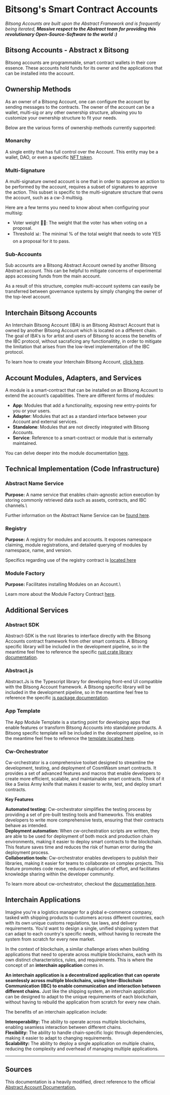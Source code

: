 # Bitsong's Smart Contract Accounts 

*Bitsong Accounts are built upon the Abstract Framework and is frequently being iterated, __Massive respect to the Abstract team for providing this revolutionary Open-Source-Software to the world :)__*



## Bitsong Accounts - Abstract x Bitsong 

Bitsong accounts are programmable, smart contract wallets in their core essence. These accounts hold funds for its owner and the applications that can be installed into the account. 

## Ownership Methods 

 As an owner of a Bitsong Account, one can configure the account by sending messages to the contracts. The owner of the account can be a wallet, multi-sig or any other ownership structure, allowing you to customize your ownership structure to fit your needs. 

 Below are the various forms of ownership methods currently supported:

### Monarchy
A single entity that has full control over the Account. This entity may be a wallet, DAO, or even a specific [NFT token](./guides/nft-owned-account).

### Multi-Signature 
A multi-signature owned account is one that in order to approve an action to be performed by the account, requires a subset of signatures to approve the action. This subset is specific to the multi-signature structure that owns the account, such as a cw-3 multisig.

Here are a few terms you need to know about when configuring your multisig:

- Voter weight 🏋️‍♂️: The weight that the voter has when voting on a proposal.
- Threshold 📊: The minimal % of the total weight that needs to vote YES on a proposal for it to pass.

### Sub-Accounts
Sub accounts are a Bitsong Abstract Account owned by another Bitsong Abstract account. This can be helpful to mitigate concerns of experimental apps accessing funds from the main account.

As a result of this structure, complex multi-account systems can easily be transferred between governance systems by simply changing the owner of the top-level account.

## Interchain Bitsong Accounts 
An Interchain Bitsong Account (IBA) is an Bitsong Abstract Account that is owned by another Bitsong Account which is located on a different chain. The goal of IBA's is for artist and users of Bitsong to access the benefits of the IBC protocol, without sacraficing any functionalitity, in order to mitigate the limitation that arises from the low-level implementation of the IBC protocol. 

To learn how to create your Interchain Bitsong Account, [click here](./guides/iba-creation).


## Account Modules, Adapters, and Services 
A module is a smart-contract that can be installed on an Bitsong Account to extend the account’s capabilities. There are different forms of modules: 

- **App**: Modules that add a functionality, exposing new entry-points for you or your users.
- **Adapter**: Modules that act as a standard interface between your Account and external services.
- **Standalone**: Modules that are not directly integrated with Bitsong Accounts.
- **Service**: Reference to a smart-contract or module that is externally maintained.

You can delve deeper into the module documentation [here](./modules).


## Technical Implementation (Code Infrastructure)

### Abstract Name Service 
__Purpose:__  A name service that enables chain-agnostic action execution by storing commonly retrieved data such as assets, contracts, and IBC channels.\

Further information on the Abstract Name Service can be [found here](./name-service).

### Registry 
__Purpose:__ A registry for modules and accounts. It exposes namespace claiming, module registrations, and detailed querying of modules by namespace, name, and version.

Specifics regarding use of the registry contract is [located here](./registry)

### Module Factory 
__Purpose:__ Facilitates installing Modules on an Account.\

Learn more about the Module Factory Contract [here](./modules).


## Additional Services 

### Abstract SDK
Abstract-SDK is the rust libraries to interface directly with the Bitsong Accounts contract framework from other smart contracts. A Bitsong specific library will be included in the development pipeline, so in the meantime feel free to reference the specific [rust crate library documentation](https://docs.rs/abstract-sdk/latest/abstract_sdk/).

### Abstract.js
Abstract.Js is the Typescript library for developing front-end UI compatible with the Bitsong Account framework. A Bitsong specific library will be included in the development pipeline, so in the meantime feel free to reference the specific [js package documentation](https://js.abstract.money/).

### App Template 
The App Module Template is a starting point for developing apps that enable features or transform Bitsong Accounts into standalone products. A Bitsong specific template will be included in the development pipeline, so in the meantime feel free to reference the [template located here](https://github.com/AbstractSDK/templates).

### Cw-Orchestrator 
Cw-orchestrator is a comprehensive toolset designed to streamline the development, testing, and deployment of CosmWasm smart contracts. It provides a set of advanced features and macros that enable developers to create more efficient, scalable, and maintainable smart contracts.
Think of it like a Swiss Army knife that makes it easier to write, test, and deploy smart contracts.

__Key Features__

**Automated testing:** Cw-orchestrator simplifies the testing process by providing a set of pre-built testing tools and frameworks. This enables developers to write more comprehensive tests, ensuring that their contracts behave as intended.\
**Deployment automation:** When cw-orchestration scripts are written, they are able to be used for deployment of both mock and production chain environments, making it easier to deploy smart contracts to the blockchain. This feature saves time and reduces the risk of human error during the deployment process.\
**Collaboration tools:** Cw-orchestrator enables developers to publish their libraries, making it easier for teams to collaborate on complex projects. This feature promotes code reuse, reduces duplication of effort, and facilitates knowledge sharing within the developer community.

To learn more about cw-orchestrator, checkout the [documentation here](https://orchestrator.abstract.money/).

## Interchain Applications 
Imagine you're a logistics manager for a global e-commerce company, tasked with shipping products to customers across different countries, each with its own unique customs regulations, tax laws, and delivery requirements. You'd want to design a single, unified shipping system that can adapt to each country's specific needs, without having to recreate the system from scratch for every new market.

In the context of blockchain, a similar challenge arises when building applications that need to operate across multiple blockchains, each with its own distinct characteristics, rules, and requirements. This is where the concept of an **interchain application** comes in.

__An interchain application is a decentralized application that can operate seamlessly across multiple blockchains, using Inter-Blockchain Communication (IBC) to enable communication and interaction between different chains.__ Just like the shipping system, an interchain application can be designed to adapt to the unique requirements of each blockchain, without having to rebuild the application from scratch for every new chain.

The benefits of an interchain application include:

**Interoperability:** The ability to operate across multiple blockchains, enabling seamless interaction between different chains.\
**Flexibility:** The ability to handle chain-specific logic through dependencies, making it easier to adapt to changing requirements.\
**Scalability:** The ability to deploy a single application on multiple chains, reducing the complexity and overhead of managing multiple applications.
___ 

## Sources 

This documentation is a heavily modified, direct reference to the official [Abstract Account Documentation.](https://docs.abstract.money)